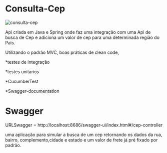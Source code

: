 # Consulta-Cep

![consulta-cep](https://github.com/Marcos1020/Consulta-Cep/assets/83420181/8be8d0fb-c263-4ce6-a0e7-5933837560a0)

Api criada em Java e Spring onde faz uma integração com uma Api de busca de Cep e adiciona um valor de cep para uma determinada região do Pais.

Utilizando o padrão MVC, boas práticas de clean code, 

  *testes de integração

  *testes unitarios
  
  *CucumberTest
  
  *Swagger-documentation

# Swagger
  
  URLSwagger = http://localhost:8686/swagger-ui/index.html#/cep-controller
  
uma aplicação para simular a busca de um cep retornando os dados da rua, bairro, complemento,cidade e estado e um valor de frete já pré fixado por padrão.  

